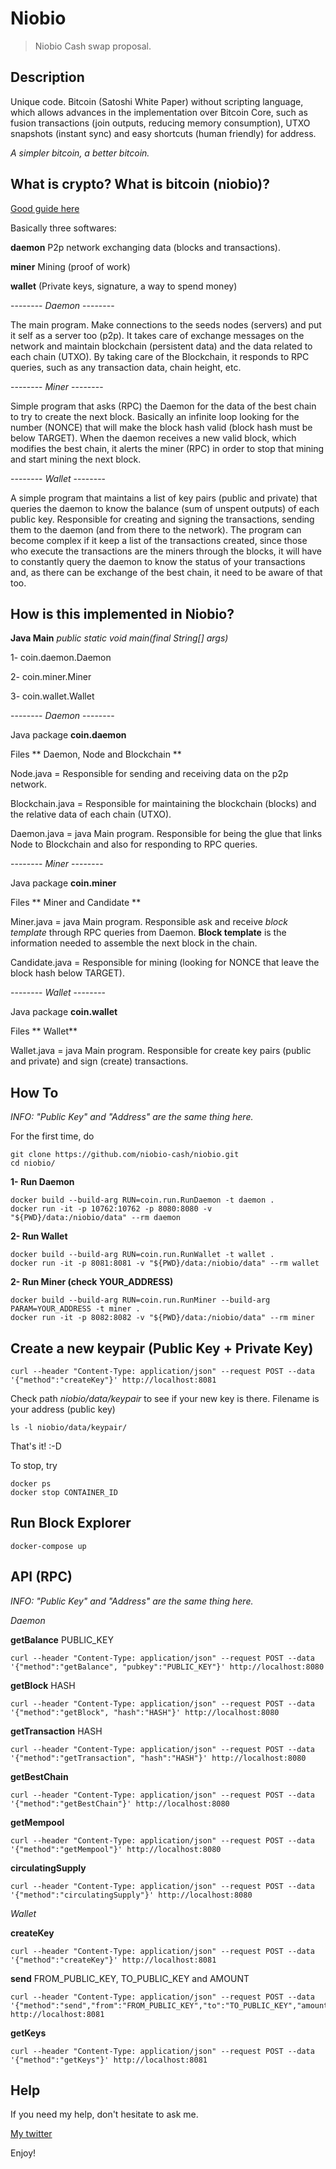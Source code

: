 # Niobio
> Niobio Cash swap proposal.

## Description
Unique code. Bitcoin (Satoshi White Paper) without scripting language, which allows advances in the implementation over Bitcoin Core, such as fusion transactions (join outputs, reducing memory consumption), UTXO snapshots (instant sync) and easy shortcuts (human friendly) for address. 

*A simpler bitcoin, a better bitcoin.*

## What is crypto? What is bitcoin (niobio)?

[Good guide here](https://learnmeabitcoin.com/)

Basically three softwares:

**daemon** P2p network exchanging data (blocks and transactions).

**miner** Mining (proof of work)

**wallet** (Private keys, signature, a way to spend money)

-------- *Daemon* --------

The main program. Make connections to the seeds nodes (servers) and put it self as a server too (p2p). It takes care of exchange messages on the network and maintain blockchain (persistent data) and the data related to each chain (UTXO). By taking care of the Blockchain, it responds to RPC queries, such as any transaction data, chain height, etc.

-------- *Miner* --------

Simple program that asks (RPC) the Daemon for the data of the best chain to try to create the next block. Basically an infinite loop looking for the number (NONCE) that will make the block hash valid (block hash must be below TARGET). When the daemon receives a new valid block, which modifies the best chain, it alerts the miner (RPC) in order to stop that mining and start mining the next block. 

-------- *Wallet* --------

A simple program that maintains a list of key pairs (public and private) that queries the daemon to know the balance (sum of unspent outputs) of each public key. Responsible for creating and signing the transactions, sending them to the daemon (and from there to the network). The program can become complex if it keep a list of the transactions created, since those who execute the transactions are the miners through the blocks, it will have to constantly query the daemon to know the status of your transactions and, as there can be exchange of the best chain, it need to be aware of that too.

## How is this implemented in Niobio?

**Java Main**
*public static void main(final String[] args)*

1- coin.daemon.Daemon

2- coin.miner.Miner

3- coin.wallet.Wallet


-------- *Daemon* --------

Java package **coin.daemon**

Files ** Daemon, Node and Blockchain ** 

Node.java = Responsible for sending and receiving data on the p2p network.

Blockchain.java = Responsible for maintaining the blockchain (blocks) and the relative data of each chain (UTXO).

Daemon.java = java Main program. Responsible for being the glue that links Node to Blockchain and also for responding to RPC queries.

-------- *Miner* --------

Java package **coin.miner**

Files ** Miner and Candidate ** 

Miner.java = java Main program. Responsible ask and receive *block template* through RPC queries from Daemon. **Block template** is the information needed to assemble the next block in the chain.

Candidate.java = Responsible for mining (looking for NONCE that leave the block hash below TARGET).

-------- *Wallet* --------

Java package **coin.wallet**

Files ** Wallet** 

Wallet.java = java Main program. Responsible for create key pairs (public and private) and sign (create) transactions.

## How To

*INFO: "Public Key" and "Address" are the same thing here.*

For the first time, do

```
git clone https://github.com/niobio-cash/niobio.git
cd niobio/
```

**1- Run Daemon**

```
docker build --build-arg RUN=coin.run.RunDaemon -t daemon .
docker run -it -p 10762:10762 -p 8080:8080 -v "${PWD}/data:/niobio/data" --rm daemon
```

**2- Run Wallet**

```
docker build --build-arg RUN=coin.run.RunWallet -t wallet .
docker run -it -p 8081:8081 -v "${PWD}/data:/niobio/data" --rm wallet
```

**2- Run Miner (check YOUR_ADDRESS)**

```
docker build --build-arg RUN=coin.run.RunMiner --build-arg PARAM=YOUR_ADDRESS -t miner .
docker run -it -p 8082:8082 -v "${PWD}/data:/niobio/data" --rm miner
```

## Create a new keypair (Public Key + Private Key)

```
curl --header "Content-Type: application/json" --request POST --data '{"method":"createKey"}' http://localhost:8081
```

Check path *niobio/data/keypair* to see if your new key is there. Filename is your address (public key)

```
ls -l niobio/data/keypair/
```

That's it! :-D

To stop, try

```
docker ps
docker stop CONTAINER_ID
```

## Run Block Explorer

```
docker-compose up
```

## API (RPC)

*INFO: "Public Key" and "Address" are the same thing here.*

*Daemon*

**getBalance** PUBLIC_KEY

```
curl --header "Content-Type: application/json" --request POST --data '{"method":"getBalance", "pubkey":"PUBLIC_KEY"}' http://localhost:8080
```

**getBlock** HASH

```
curl --header "Content-Type: application/json" --request POST --data '{"method":"getBlock", "hash":"HASH"}' http://localhost:8080
```

**getTransaction** HASH

```
curl --header "Content-Type: application/json" --request POST --data '{"method":"getTransaction", "hash":"HASH"}' http://localhost:8080
```

**getBestChain**

```
curl --header "Content-Type: application/json" --request POST --data '{"method":"getBestChain"}' http://localhost:8080
```

**getMempool**

```
curl --header "Content-Type: application/json" --request POST --data '{"method":"getMempool"}' http://localhost:8080
```

**circulatingSupply**

```
curl --header "Content-Type: application/json" --request POST --data '{"method":"circulatingSupply"}' http://localhost:8080
```

*Wallet*

**createKey**

```
curl --header "Content-Type: application/json" --request POST --data '{"method":"createKey"}' http://localhost:8081
```

**send** FROM_PUBLIC_KEY, TO_PUBLIC_KEY and AMOUNT

```
curl --header "Content-Type: application/json" --request POST --data '{"method":"send","from":"FROM_PUBLIC_KEY","to":"TO_PUBLIC_KEY","amount":AMOUNT}' http://localhost:8081
```

**getKeys**

```
curl --header "Content-Type: application/json" --request POST --data '{"method":"getKeys"}' http://localhost:8081
```

## Help

If you need my help, don't hesitate to ask me.

[My twitter](https://twitter.com/_oliberal)

Enjoy!